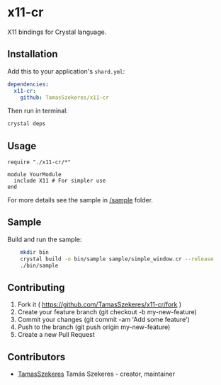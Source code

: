 # x11-cr

X11 bindings for Crystal language.

## Installation


Add this to your application's `shard.yml`:

```yaml
dependencies:
  x11-cr:
    github: TamasSzekeres/x11-cr
```

Then run in terminal:
```bash
crystal deps
```

## Usage


```crystal
require "./x11-cr/*"

module YourModule
  include X11 # For simpler use
end
```

For more details see the sample in [/sample](/sample) folder.

## Sample

Build and run the sample:
```bash
	mkdir bin
	crystal build -o bin/sample sample/simple_window.cr --release
	./bin/sample

```

## Contributing

1. Fork it ( https://github.com/TamasSzekeres/x11-cr/fork )
2. Create your feature branch (git checkout -b my-new-feature)
3. Commit your changes (git commit -am 'Add some feature')
4. Push to the branch (git push origin my-new-feature)
5. Create a new Pull Request

## Contributors

- [TamasSzekeres](https://github.com/TamasSzekeres) Tamás Szekeres - creator, maintainer
